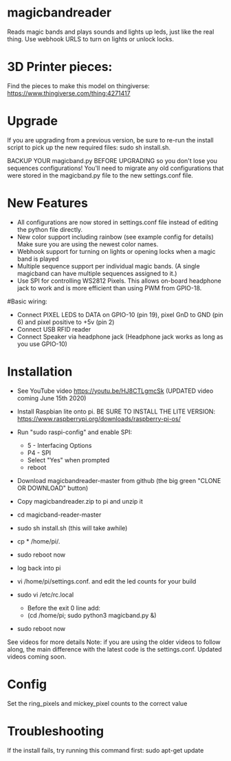 # magicbandreader
Reads magic bands and plays sounds and lights up leds, just like the real thing.
Use webhook URLS to turn on lights or unlock locks.

# 3D Printer pieces:
Find the pieces to make this model on thingiverse:
https://www.thingiverse.com/thing:4271417

# Upgrade
If you are upgrading from a previous version, be sure to re-run the install script to pick up the new required files:
sudo sh install.sh. 

BACKUP YOUR magicband.py BEFORE UPGRADING so you don't lose you sequences configurations! You'll need to migrate any old configurations that were stored in the magicband.py file to the new settings.conf file.

# New Features

* All configurations are now stored in settings.conf file instead of editing the python file directly.
* New color support including rainbow (see example config for details) Make sure you are using the newest color names.
* Webhook support for turning on lights or opening locks when a magic band is played
* Multiple sequence support per individual magic bands. (A single magicband can have multiple sequences assigned to it.)
* Use SPI for controlling WS2812 Pixels. This allows on-board headphone jack to work and is more efficient than using PWM from GPIO-18.

#Basic wiring:
* Connect PIXEL LEDS to DATA on GPIO-10 (pin 19), pixel GnD to GND (pin 6) and pixel positive to +5v (pin 2)
* Connect USB RFID reader
* Connect Speaker via headphone jack (Headphone jack works as long as you use GPIO-10)

# Installation

* See YouTube video https://youtu.be/HJ8CTLgmcSk  (UPDATED video coming June 15th 2020) 

* Install Raspbian lite onto pi. BE SURE TO INSTALL THE LITE VERSION: https://www.raspberrypi.org/downloads/raspberry-pi-os/ 
* Run "sudo raspi-config" and enable SPI:
	* 5 - Interfacing Options
	* P4 - SPI
	* Select "Yes" when prompted
	* reboot
* Download magicbandreader-master from github (the big green "CLONE OR DOWNLOAD" button)
* Copy magicbandreader.zip to pi and unzip it
* cd magicband-reader-master
* sudo sh install.sh  (this will take awhile)
* cp * /home/pi/.
* sudo reboot now
* log back into pi
* vi /home/pi/settings.conf. and edit the led counts for your build
* sudo vi /etc/rc.local
  * Before the exit 0 line add:
  * (cd /home/pi; sudo python3 magicband.py &)
* sudo reboot now

See videos for more details
Note: if you are using the older videos to follow along, the main difference with the latest code is the settings.conf. Updated videos coming soon. 

# Config

Set the ring_pixels and mickey_pixel counts to the correct value

# Troubleshooting

If the install fails, try running this command first:
sudo apt-get update



